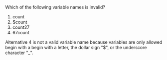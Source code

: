 Which of the following variable names is invalid?

1. count 
2. $count 
3. count27 
4. 67count

Alternative 4 is not a valid variable name because variables are only allowed begin with a begin with a letter, the dollar sign "$", or the underscore character "_".
